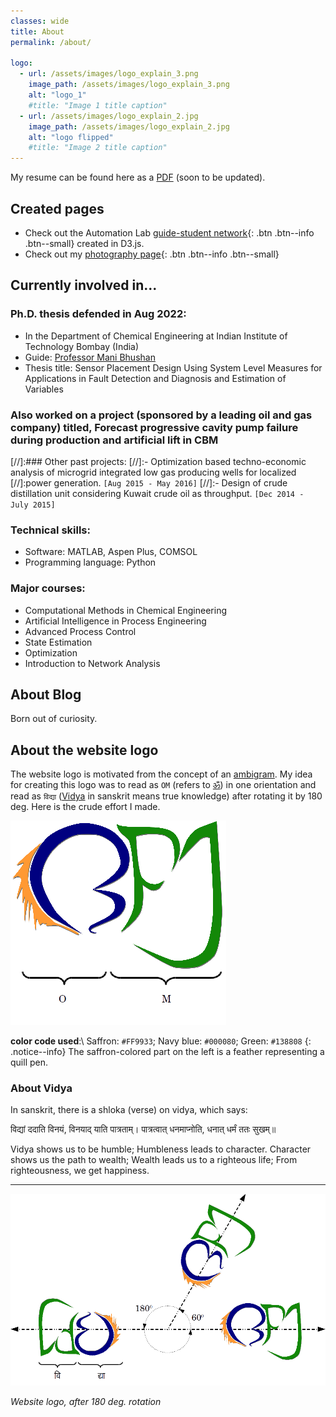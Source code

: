 ```yaml
---
classes: wide
title: About
permalink: /about/

logo:
  - url: /assets/images/logo_explain_3.png
    image_path: /assets/images/logo_explain_3.png
    alt: "logo_1"
    #title: "Image 1 title caption"
  - url: /assets/images/logo_explain_2.jpg
    image_path: /assets/images/logo_explain_2.jpg
    alt: "logo flipped"
    #title: "Image 2 title caption"
---
```

My resume can be found here as a [PDF](#) (soon to be updated).

## Created pages
- Check out the Automation Lab [guide-student network](/automationlab-network/){: .btn .btn--info .btn--small} created in D3.js.
- Check out my [photography page](/photography/){: .btn .btn--info .btn--small}

## Currently involved in...

### Ph.D. thesis defended in Aug 2022:
- In the Department of Chemical Engineering at Indian Institute of Technology Bombay (India)
- Guide: [Professor Mani Bhushan](https://www.che.iitb.ac.in/faculty/mani-bhushan)
- Thesis title: Sensor Placement Design Using System Level Measures for Applications in Fault Detection and Diagnosis and Estimation of Variables

### Also worked on a project (sponsored by a leading oil and gas company) titled, Forecast progressive cavity pump failure during production and artificial lift in CBM

[//]:### Other past projects:
[//]:- Optimization based techno-economic analysis of microgrid integrated low gas producing wells for localized [//]:power generation. `[Aug 2015 - May 2016]`
[//]:- Design of crude distillation unit considering Kuwait crude oil as throughput. `[Dec 2014 - July 2015]`

### Technical skills:
- Software: MATLAB, Aspen Plus, COMSOL
- Programming language: Python

### Major courses:
- Computational Methods in Chemical Engineering
- Artificial Intelligence in Process Engineering
- Advanced Process Control
- State Estimation
- Optimization
- Introduction to Network Analysis

## About Blog
Born out of curiosity.

## About the website logo
The website logo is motivated from the concept of an [ambigram](https://en.wikipedia.org/wiki/Ambigram). My idea for creating this logo was to read as `OM` (refers to [ॐ](https://en.wikipedia.org/wiki/Om)) in one orientation and read as `विद्या` ([Vidya](https://en.wikipedia.org/wiki/Vidya_(philosophy)) in sanskrit means true knowledge) after rotating it by 180 deg. Here is the crude effort I made.

![Website logo](/assets/images/logo_v1.png "Website logo")

**color code used**:\\
Saffron: `#FF9933`; Navy blue: `#000080`; Green: `#138808`
{: .notice--info}
The saffron-colored part on the left is a feather representing a quill pen.
### About Vidya
In sanskrit, there is a shloka (verse) on vidya, which says:

विद्यां ददाति विनयं,
विनयाद् याति पात्रताम्।
पात्रत्वात् धनमाप्नोति,
धनात् धर्मं ततः सुखम्॥

Vidya shows us to be humble; Humbleness leads to character. Character shows us the path to wealth; Wealth leads us to a righteous life;  From righteousness, we get happiness.

---
![Website logo, horizontally flipped](/assets/images/logo_v2.png "Website logo, horizontally flipped")

*Website logo, after 180 deg. rotation*
